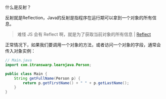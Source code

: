 什么是反射？

反射就是Reflection，Java的反射是指程序在运行期可以拿到一个对象的所有信息。

> 难怪 JS 会有 Reflect 啊，就是为了获取当前对象的所有信息 | [Reflect](https://developer.mozilla.org/zh-CN/docs/Web/JavaScript/Reference/Global_Objects/Reflect)

正常情况下，如果我们要调用一个对象的方法，或者访问一个对象的字段，通常会传入对象实例：

```java
// Main.java
import com.itranswarp.learnjava.Person;

public class Main {
    String getFullName(Person p) {
        return p.getFirstName() + " " + p.getLastName();
    }
}
```


